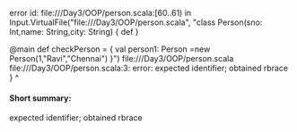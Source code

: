 error id: file://<WORKSPACE>/Day3/OOP/person.scala:[60..61) in Input.VirtualFile("file://<WORKSPACE>/Day3/OOP/person.scala", "class Person(sno: Int,name: String,city: String) {
    def 
}

@main def checkPerson = {
    val person1: Person =new Person(1,"Ravi","Chennai")
}")
file://<WORKSPACE>/Day3/OOP/person.scala
file://<WORKSPACE>/Day3/OOP/person.scala:3: error: expected identifier; obtained rbrace
}
^
#### Short summary: 

expected identifier; obtained rbrace